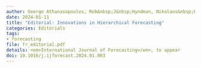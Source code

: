 ```yaml
---
author: George Athanasopoulos, Rob&nbsp;J&nbsp;Hyndman, Nikolaos&nbsp;Kourentzes, Anastasios&nbsp;Panagiotelis
date: 2024-01-11
title: "Editorial: Innovations in Hierarchical Forecasting"
categories: Editorials
tags:
- forecasting
file: fr_editorial.pdf
details: <em>International Journal of Forecasting</em>, to appear
doi: 10.1016/j.ijforecast.2024.01.003
---
```

